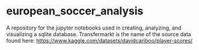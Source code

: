 # european_soccer_analysis
A repository for the jupyter notebooks used in creating, analyzing, and visualizing a sqlite database.
Transfermarkt is the name of the source data found here: https://www.kaggle.com/datasets/davidcariboo/player-scores/

